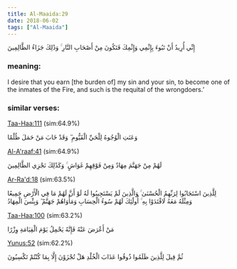 ```yaml
---
title: Al-Maaida:29
date: 2018-06-02
tags: ["Al-Maaida"]
---
```

إِنِّي أُرِيدُ أَنْ تَبُوءَ بِإِثْمِي وَإِثْمِكَ فَتَكُونَ مِنْ أَصْحَابِ النَّارِ ۚ وَذَٰلِكَ جَزَاءُ الظَّالِمِينَ
### meaning: 
I desire that you earn [the burden of] my sin and your sin, to become one of the inmates of the Fire, and such is the requital of the wrongdoers.’
### similar verses: 

[Taa-Haa:111](/20/111) (sim:64.9%)

وَعَنَتِ الْوُجُوهُ لِلْحَيِّ الْقَيُّومِ ۖ وَقَدْ خَابَ مَنْ حَمَلَ ظُلْمًا

[Al-A'raaf:41](/7/41) (sim:64.9%)

لَهُمْ مِنْ جَهَنَّمَ مِهَادٌ وَمِنْ فَوْقِهِمْ غَوَاشٍ ۚ وَكَذَٰلِكَ نَجْزِي الظَّالِمِينَ

[Ar-Ra'd:18](/13/18) (sim:63.5%)

لِلَّذِينَ اسْتَجَابُوا لِرَبِّهِمُ الْحُسْنَىٰ ۚ وَالَّذِينَ لَمْ يَسْتَجِيبُوا لَهُ لَوْ أَنَّ لَهُمْ مَا فِي الْأَرْضِ جَمِيعًا وَمِثْلَهُ مَعَهُ لَافْتَدَوْا بِهِ ۚ أُولَٰئِكَ لَهُمْ سُوءُ الْحِسَابِ وَمَأْوَاهُمْ جَهَنَّمُ ۖ وَبِئْسَ الْمِهَادُ

[Taa-Haa:100](/20/100) (sim:63.2%)

مَنْ أَعْرَضَ عَنْهُ فَإِنَّهُ يَحْمِلُ يَوْمَ الْقِيَامَةِ وِزْرًا

[Yunus:52](/10/52) (sim:62.2%)

ثُمَّ قِيلَ لِلَّذِينَ ظَلَمُوا ذُوقُوا عَذَابَ الْخُلْدِ هَلْ تُجْزَوْنَ إِلَّا بِمَا كُنْتُمْ تَكْسِبُونَ
